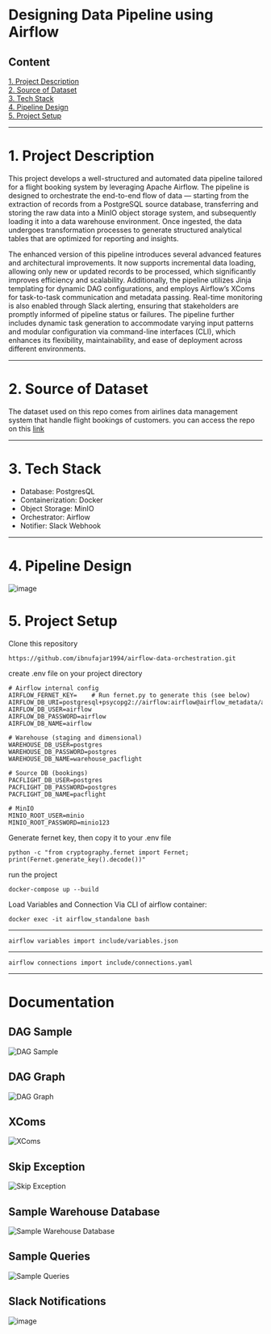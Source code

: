 # **Designing Data Pipeline using Airflow**

## Content
[1. Project Description](#1-project-description)  
[2. Source of Dataset](#2-source-of-dataset)  
[3. Tech Stack](#3-tech-stack)  
[4. Pipeline Design](#4-pipeline-design)  
[5. Project Setup](#5-project-setup)  

---
# 1. Project Description
This project develops a well-structured and automated data pipeline tailored for a flight booking system by leveraging Apache Airflow. The pipeline is designed to orchestrate the end-to-end flow of data — starting from the extraction of records from a PostgreSQL source database, transferring and storing the raw data into a MinIO object storage system, and subsequently loading it into a data warehouse environment. Once ingested, the data undergoes transformation processes to generate structured analytical tables that are optimized for reporting and insights.

The enhanced version of this pipeline introduces several advanced features and architectural improvements. It now supports incremental data loading, allowing only new or updated records to be processed, which significantly improves efficiency and scalability. Additionally, the pipeline utilizes Jinja templating for dynamic DAG configurations, and employs Airflow’s XComs for task-to-task communication and metadata passing. Real-time monitoring is also enabled through Slack alerting, ensuring that stakeholders are promptly informed of pipeline status or failures. The pipeline further includes dynamic task generation to accommodate varying input patterns and modular configuration via command-line interfaces (CLI), which enhances its flexibility, maintainability, and ease of deployment across different environments.

---

# 2. Source of Dataset
The dataset used on this repo comes from airlines data management system that handle flight bookings of customers. you can access the repo on this [link](https://drive.google.com/file/d/1Zu5grD6mKuCcLagggE9R8ILjzvPIbXDQ/view?usp=sharing)

---

# 3. Tech Stack  
- Database: PostgresQL
- Containerization: Docker
- Object Storage: MinIO
- Orchestrator: Airflow
- Notifier: Slack Webhook

---

# 4. Pipeline Design
![image](https://github.com/user-attachments/assets/5325515e-e8d6-4b0d-b723-272c7b5bb7a9)

# 5. Project Setup
Clone this repository
```
https://github.com/ibnufajar1994/airflow-data-orchestration.git
```



create .env file on your project directory
```
# Airflow internal config
AIRFLOW_FERNET_KEY=    # Run fernet.py to generate this (see below)
AIRFLOW_DB_URI=postgresql+psycopg2://airflow:airflow@airflow_metadata/airflow
AIRFLOW_DB_USER=airflow
AIRFLOW_DB_PASSWORD=airflow
AIRFLOW_DB_NAME=airflow

# Warehouse (staging and dimensional)
WAREHOUSE_DB_USER=postgres
WAREHOUSE_DB_PASSWORD=postgres
WAREHOUSE_DB_NAME=warehouse_pacflight

# Source DB (bookings)
PACFLIGHT_DB_USER=postgres
PACFLIGHT_DB_PASSWORD=postgres
PACFLIGHT_DB_NAME=pacflight

# MinIO
MINIO_ROOT_USER=minio
MINIO_ROOT_PASSWORD=minio123
```

Generate fernet key, then copy it to your .env file
```
python -c "from cryptography.fernet import Fernet; print(Fernet.generate_key().decode())"
```

run the project
```
docker-compose up --build
```

Load Variables and Connection Via CLI of airflow container:

```
docker exec -it airflow_standalone bash
```
---
```
airflow variables import include/variables.json
```
---
```
airflow connections import include/connections.yaml
```
---

# Documentation

## DAG Sample
![DAG Sample](sample/1.dag-sample.png)

## DAG Graph
![DAG Graph](sample/2.dag-graph.png)

## XComs
![XComs](sample/3.%20XComs.png)

## Skip Exception
![Skip Exception](sample/4.skip-exception.png)

## Sample Warehouse Database
![Sample Warehouse Database](sample/5.sample-warehouse-database.png)

## Sample Queries
![Sample Queries](sample/6.%20sample-queries.png)

## Slack Notifications
![image](https://github.com/user-attachments/assets/ec94abaf-3cc2-4d60-b503-e9db832f5d77)




  

